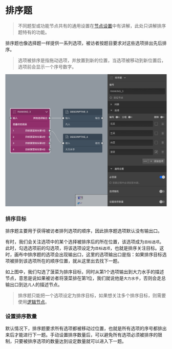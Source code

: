 ```index

```

```tag

```

```summary

```
# 排序题

> 不同题型或功能节点共有的通用设置在[节点设置](../node-setting/concept.md)中有讲解，此处只讲解排序题特有的功能。

排序题也像选择题一样提供一系列选项，被访者按题目要求对这些选项排出先后排序。

> 选项被排序是指拖动选项，并放置到新的位置，当选项被移动到新位置后，选项前会显示一个序号数字。

<img src='./images/rank.png' width='600'>

### 排序目标

排序题主要用于获得被访者排列选项的顺序，因此排序题选项默认没有输出口。

有时，我们会关注选项中的某个选择被排序后的所在位置，该选项成为`目标选项`。此时，勾选选项前的勾选项，将该选项设定为`目标选项`，也就是排序关注目标。这时，画布中排序题的选项会出现输出口，这里的选项输出口是指：如果排序目标选项被排到该选项所在的顺序位置，就从这里出去找下一题。

如上图中，我们勾选了菠菜为排序目标，同时从第1个选项输出到大力水手的描述节点，意思是说如果被访者将菠菜排在第1位，我们就说他是`大力水手`，否则会走总输出口到达`凡人`的描述节点。

> 排序题只能把一个选项设定为排序目标，如果想关注多个排序目标，则需要使用[逻辑节点](./logic.md)。

### 设置排序数量

默认情况下，排序题要求所有选项都被移动过位置，也就是所有选项的序号都排出来后才能进行下一题。手动设置排序数量后，可以避免所有选项必须被排序的限制，只要被排序选项的数量达到设定数量就可以进入下一题。
